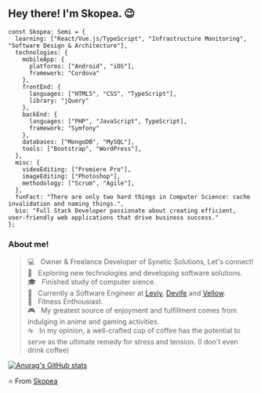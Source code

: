 <h2> Hey there! I'm Skopea. 😉 </h2>

```
const Skopea: Semi = {
  learning: ["React/Vue.js/TypeScript", "Infrastructure Monitoring", "Software Design & Architecture"],
  technologies: {
    mobileApp: {
      platforms: ["Android", "iOS"],
      framework: "Cordova"
    },
    frontEnd: {
      languages: ["HTML5", "CSS", "TypeScript"],
      library: "jQuery"
    },
    backEnd: {
      languages: ["PHP", "JavaScript", TypeScript],
      framework: "Symfony"
    },
    databases: ["MongoDB", "MySQL"],
    tools: ["Bootstrap", "WordPress"],
  },
  misc: {
    videoEditing: ["Premiere Pro"],
    imageEditing: ["Photoshop"],
    methodology: ["Scrum", "Agile"],
  },
  funFact: "There are only two hard things in Computer Science: cache invalidation and naming things.",
  bio: "Full Stack Developer passionate about creating efficient, user-friendly web applications that drive business success."
};
```

<h3> About me! </h3>

> 💻 &nbsp; Owner & Freelance Developer of Synetic Solutions, Let's connect! <br>
> 🌱 &nbsp; Exploring new technologies and developing software solutions. <br>
> 🎓 &nbsp; Finished study of computer sience. <br>
> 💎 &nbsp; Currently a Software Engineer at [Leviy](https://leviy.com/), [Devife](https://devife.com/) and [Vellow](https://www.vellow.nl/). <br>
> 💪️ &nbsp; Fitness Enthousiast. <br> 
> 🎮 &nbsp; My greatest source of enjoyment and fulfillment comes from indulging in anime and gaming activities. <br>
> ☕ &nbsp; In my opinion, a well-crafted cup of coffee has the potential to serve as the ultimate remedy for stress and tension. (I don't even drink coffee) <br>

[![Anurag's GitHub stats](https://github-readme-stats.vercel.app/api?username=Skopea&show_icons=true&theme=codeSTACKr&count_private=true)](https://media.tenor.com/Hntke7HWHhIAAAAC/wave-anime.gif)

⭐️ From [Skopea](https://github.com/Skopea)
